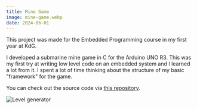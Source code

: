 ```yaml
---
title: Mine Game
image: mine-game.webp
date: 2024-06-01
---
```


This project was made for the Embedded Programming course in my first year at KdG.

I developed a submarine mine game in C for the Arduino UNO R3. This was my first try at writing low level code on an embedded system and I learned a lot from it. I spent a lot of time thinking about the structure of my basic "framework" for the game.

You can check out the source code via [this repository](https://github.com/niceduckdev/mine-game).

![Level generator](/images/projects/mine-game.webp)
